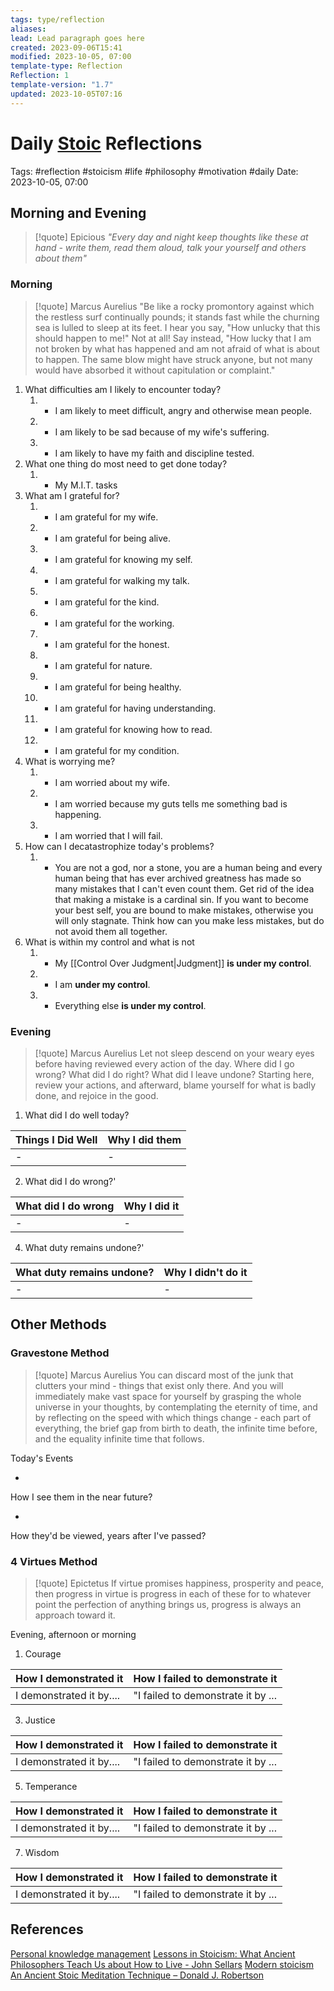 ```yaml
---
tags: type/reflection
aliases: 
lead: Lead paragraph goes here
created: 2023-09-06T15:41
modified: 2023-10-05, 07:00
template-type: Reflection
Reflection: 1
template-version: "1.7"
updated: 2023-10-05T07:16
---
```



# Daily [Stoic](../SLIP-BOX/Stoicism.md) Reflections

Tags:  #reflection #stoicism #life #philosophy #motivation #daily 
Date: 2023-10-05, 07:00

## Morning and Evening

> [!quote] Epicious 
> _"Every day and night keep thoughts like these at hand - write them, read them aloud, talk your yourself and others about them"_

### Morning

> [!quote] Marcus Aurelius
> "Be like a rocky promontory against which the restless surf continually pounds; it stands fast while the churning sea is lulled to sleep at its feet. I hear you say, "How unlucky that this should happen to me!" Not at all! Say instead, "How lucky that I am not broken by what has happened and am not afraid of what is about to happen. The same blow might have struck anyone, but not many would have absorbed it without capitulation or complaint."

1. What difficulties am I likely to encounter today?
	1. - I am likely to meet difficult, angry and otherwise mean people.
	2. - I am likely to be sad because of my wife's suffering.
	3. - I am likely to have my faith and discipline tested. 
2. What one thing do most need to get done today?
	1. - My M.I.T. tasks 
3. What am I grateful for?
	1. - I am grateful for my wife.
	2. - I am grateful for being alive.
	3. - I am grateful for knowing my self.
	4. - I am grateful for walking my talk. 
	5. - I am grateful for the kind.
	6. - I am grateful for the working.
	7. - I am grateful for the honest. 
	8. - I am grateful for nature.
	9. - I am grateful for being healthy.
	10. - I am grateful for having understanding.
	11. - I am grateful for knowing how to read.
	12. - I am grateful for my condition.
4. What is worrying me?
	1. - I am worried about my wife.
	2. - I am worried because my guts tells me something bad is happening.
	3. - I am worried that I will fail.
5. How can I decatastrophize today's problems?
	1. - You are not a god, nor a stone, you are a human being and every human being that has ever archived greatness has made so many mistakes that I can't even count them. Get rid of the idea that making a mistake is a cardinal sin. If you want to become your best self, you are bound to make mistakes, otherwise you will only stagnate. Think how can you make less mistakes, but do not avoid them all together. 
6. What is within my control and what is not
	1. - My [[Control Over Judgment|Judgment]] **is under my control**.
	2. - I am **under my control**.
	3. - Everything else **is under my control**. 

### Evening

> [!quote] Marcus Aurelius
> Let not sleep descend on your weary eyes before having reviewed every action of the day. Where did I go wrong? What did I do right? What did I leave undone? Starting here, review your actions, and afterward, blame yourself for what is badly done, and rejoice in the good.

1. What did I do well today?

| Things I Did Well | Why I did them |
| ------------------- | ---------------- |
| -                 | -              |

2. What did I do wrong?' 

| What did I do wrong | Why I did it |
| ------------------- | ---------------- |
| -                 | -              |

4. What duty remains undone?'

| What duty remains undone? | Why I didn't do it |
| ------------------- | ---------------- |
| -                 | -              |

## Other Methods

### Gravestone Method

> [!quote] Marcus Aurelius
> You can discard most of the junk that clutters your mind - things that exist only there. And you will immediately make vast space for yourself by grasping the whole universe in your thoughts, by contemplating the eternity of time, and by reflecting on the speed with which things change - each part of everything, the brief gap from birth to death, the infinite time before, and the equality infinite time that follows. 

Today's Events 

-

How I see them in the near future? 

-

How they'd be viewed, years after I've passed?

### 4 Virtues Method

> [!quote] Epictetus 
> If virtue promises happiness, prosperity and peace, then progress in virtue is progress in each of these for to whatever point the perfection of anything brings us, progress is always an approach toward it.

Evening, afternoon or morning

1. Courage 

| How I demonstrated it  | How I failed to demonstrate it |
| ------------------- | ---------------- |
| I demonstrated it by....                 | "I failed to demonstrate it by ...              |

3. Justice

| How I demonstrated it  | How I failed to demonstrate it |
| ------------------- | ---------------- |
| I demonstrated it by....                 | "I failed to demonstrate it by ...             

5. Temperance

| How I demonstrated it  | How I failed to demonstrate it |
| ------------------- | ---------------- |
| I demonstrated it by....                 | "I failed to demonstrate it by ...             

7. Wisdom

| How I demonstrated it  | How I failed to demonstrate it |
| ------------------- | ---------------- |
| I demonstrated it by....                 | "I failed to demonstrate it by ...             

## References

[Personal knowledge management](Personal%20knowledge%20management.md)
[Lessons in Stoicism: What Ancient Philosophers Teach Us about How to Live - John Sellars](https://books.google.cz/books/about/Lessons_in_Stoicism.html?id=ky84zQEACAAJ&redir_esc=y)
[Modern stoicism](https://modernstoicism.com/)
[An Ancient Stoic Meditation Technique – Donald J. Robertson](https://donaldrobertson.name/2017/03/22/an-ancient-stoic-meditation-technique/)


